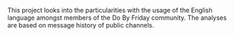 This project looks into the particularities with the usage of the English language amongst members of the Do By Friday community.  The analyses are based on message history of public channels.